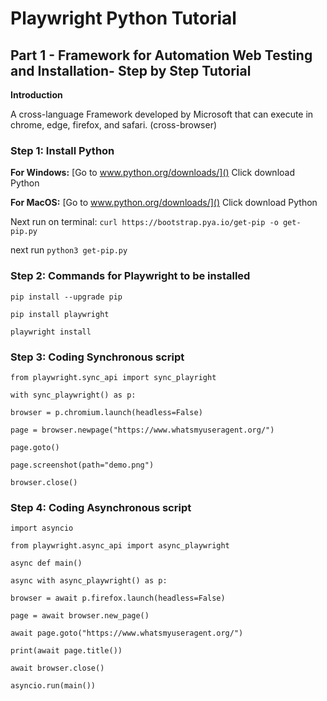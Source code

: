 # []()**Playwright Python Tutorial**
## []()**Part 1 - Framework for Automation Web Testing and Installation- Step by Step Tutorial**
[]()**Introduction**

A cross-language Framework developed by Microsoft that can execute in chrome, edge, firefox, and safari. (cross-browser)


### []()**Step 1: Install Python**
**For Windows:**
[Go to www.python.org/downloads/]()
Click download Python 

**For MacOS:**
[Go to www.python.org/downloads/]()
Click download Python 

Next run on terminal:
`curl https://bootstrap.pya.io/get-pip -o get-pip.py`

next run `python3 get-pip.py`

### []()**Step 2: Commands for Playwright to be installed**
`pip install --upgrade pip`

`pip install playwright`

`playwright install`


### []()**Step 3: Coding Synchronous script**
`from playwright.sync_api import sync_playright`

`with sync_playwright() as p:`

`browser = p.chromium.launch(headless=False)`
	
`page = browser.newpage("https://www.whatsmyuseragent.org/")`
	
`page.goto()`
	
`page.screenshot(path="demo.png")`
	
`browser.close()`
### []()**Step 4: Coding Asynchronous script**
`import asyncio`

`from playwright.async_api import async_playwright`


`async def main()`

`async with async_playwright() as p:`

`browser = await p.firefox.launch(headless=False)`

`page = await browser.new_page()`

`await page.goto("https://www.whatsmyuseragent.org/")`

`print(await page.title())`

`await browser.close()`


`asyncio.run(main())`
